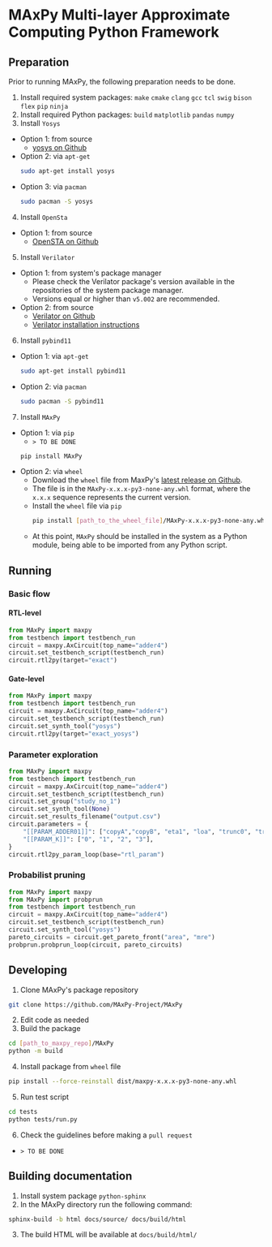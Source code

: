 # MAxPy Multi-layer Approximate Computing Python Framework
## Preparation
Prior to running MAxPy, the following preparation needs to be done.
1. Install required system packages: ```make``` ```cmake``` ```clang``` ```gcc``` ```tcl``` ```swig``` ```bison``` ```flex``` ```pip``` ```ninja``` 
2. Install required Python packages: ```build``` ```matplotlib``` ```pandas``` ```numpy```
3. Install ```Yosys```
  * Option 1: from source 
    * [yosys on Github](https://github.com/YosysHQ/yosys)
  * Option 2: via ```apt-get```
    ```sh
    sudo apt-get install yosys
    ```
  * Option 3: via ```pacman```
    ```sh
    sudo pacman -S yosys
    ```
4. Install ```OpenSta```
  * Option 1: from source 
    * [OpenSTA on Github](https://github.com/The-OpenROAD-Project/OpenSTA)
5. Install ```Verilator```
  * Option 1: from system's package manager
    * Please check the Verilator package's version available in the repositories of the system package manager.
    * Versions equal or higher than ```v5.002``` are recommended.
  * Option 2: from source 
    * [Verilator on Github](https://github.com/verilator/verilator)
    * [Verilator installation instructions](https://verilator.org/guide/latest/install.html)
 6. Install ```pybind11```
  * Option 1: via ```apt-get```
    ```sh
    sudo apt-get install pybind11
    ```
  * Option 2: via ```pacman```
    ```sh
    sudo pacman -S pybind11
    ```
7. Install ```MAxPy```
  * Option 1: via ```pip```
    * ```> TO BE DONE```
    ```sh
    pip install MAxPy
    ```
  * Option 2: via ```wheel```
    * Download the ```wheel``` file from MaxPy's [latest release on Github](https://github.com/MAxPy-Project/MAxPy/releases/latest).
    * The file is in the ```MAxPy-x.x.x-py3-none-any.whl``` format, where the ```x.x.x``` sequence represents the current version.
    * Install the ```wheel``` file via ```pip```
      ```sh
      pip install [path_to_the_wheel_file]/MAxPy-x.x.x-py3-none-any.whl
      ```
    * At this point, ```MAxPy``` should be installed in the system as a Python module, being able to be imported from any Python script.
## Running
### Basic flow
#### RTL-level
```python
from MAxPy import maxpy
from testbench import testbench_run
circuit = maxpy.AxCircuit(top_name="adder4")
circuit.set_testbench_script(testbench_run)
circuit.rtl2py(target="exact")
```
#### Gate-level
```python
from MAxPy import maxpy
from testbench import testbench_run
circuit = maxpy.AxCircuit(top_name="adder4")
circuit.set_testbench_script(testbench_run)
circuit.set_synth_tool("yosys")
circuit.rtl2py(target="exact_yosys")
```
### Parameter exploration
```python
from MAxPy import maxpy
from testbench import testbench_run
circuit = maxpy.AxCircuit(top_name="adder4")
circuit.set_testbench_script(testbench_run)
circuit.set_group("study_no_1")
circuit.set_synth_tool(None)
circuit.set_results_filename("output.csv")
circuit.parameters = {
    "[[PARAM_ADDER01]]": ["copyA","copyB", "eta1", "loa", "trunc0", "trunc1"],
    "[[PARAM_K]]": ["0", "1", "2", "3"],
}
circuit.rtl2py_param_loop(base="rtl_param")
```
### Probabilist pruning
```python
from MAxPy import maxpy
from MAxPy import probprun
from testbench import testbench_run
circuit = maxpy.AxCircuit(top_name="adder4")
circuit.set_testbench_script(testbench_run)
circuit.set_synth_tool("yosys")
pareto_circuits = circuit.get_pareto_front("area", "mre")
probprun.probprun_loop(circuit, pareto_circuits)
```
## Developing
1. Clone MAxPy's package repository
  ```sh
  git clone https://github.com/MAxPy-Project/MAxPy
  ```
2. Edit code as needed
3. Build the package
```sh
cd [path_to_maxpy_repo]/MAxPy
python -m build
```
4. Install package from ```wheel``` file
```sh
pip install --force-reinstall dist/maxpy-x.x.x-py3-none-any.whl
```
5. Run test script
``` sh
cd tests
python tests/run.py
```
6. Check the guidelines before making a ```pull request```
  * ```> TO BE DONE```
## Building documentation
1. Install system package ```python-sphinx```
2. In the MAxPy directory run the following command:
  ```sh
  sphinx-build -b html docs/source/ docs/build/html
  ```
3. The build HTML will be available at ```docs/build/html/```
